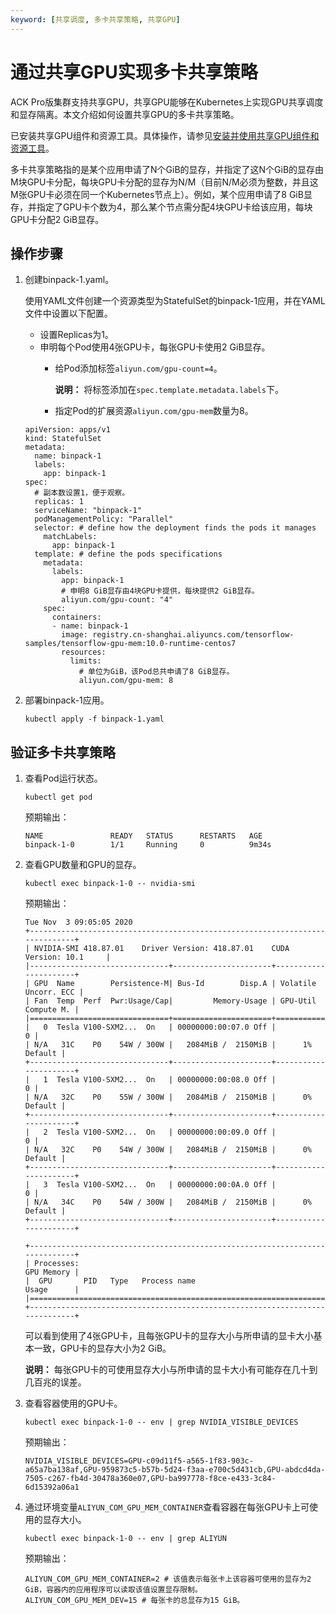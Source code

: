 ```yaml
---
keyword: [共享调度, 多卡共享策略, 共享GPU]
---
```


# 通过共享GPU实现多卡共享策略

ACK Pro版集群支持共享GPU，共享GPU能够在Kubernetes上实现GPU共享调度和显存隔离。本文介绍如何设置共享GPU的多卡共享策略。

已安装共享GPU组件和资源工具。具体操作，请参见[安装并使用共享GPU组件和资源工具](/cn.zh-CN/Kubernetes集群用户指南/GPU/NPU/共享GPU调度/专业版/安装并使用共享GPU组件和资源工具.md)。

多卡共享策略指的是某个应用申请了N个GiB的显存，并指定了这N个GiB的显存由M块GPU卡分配，每块GPU卡分配的显存为N/M（目前N/M必须为整数，并且这M张GPU卡必须在同一个Kubernetes节点上）。例如，某个应用申请了8 GiB显存，并指定了GPU卡个数为4，那么某个节点需分配4块GPU卡给该应用，每块GPU卡分配2 GiB显存。

## 操作步骤

1.  创建binpack-1.yaml。

    使用YAML文件创建一个资源类型为StatefulSet的binpack-1应用，并在YAML文件中设置以下配置。

    -   设置Replicas为1。
    -   申明每个Pod使用4张GPU卡，每张GPU卡使用2 GiB显存。
        -   给Pod添加标签`aliyun.com/gpu-count=4`。

            **说明：** 将标签添加在`spec.template.metadata.labels`下。

        -   指定Pod的扩展资源`aliyun.com/gpu-mem`数量为8。
    ```
    apiVersion: apps/v1
    kind: StatefulSet
    metadata:
      name: binpack-1
      labels:
        app: binpack-1
    spec:
      # 副本数设置1，便于观察。
      replicas: 1
      serviceName: "binpack-1"
      podManagementPolicy: "Parallel"
      selector: # define how the deployment finds the pods it manages
        matchLabels:
          app: binpack-1
      template: # define the pods specifications
        metadata:
          labels:
            app: binpack-1
            # 申明8 GiB显存由4块GPU卡提供，每块提供2 GiB显存。
            aliyun.com/gpu-count: "4"
        spec:
          containers:
          - name: binpack-1
            image: registry.cn-shanghai.aliyuncs.com/tensorflow-samples/tensorflow-gpu-mem:10.0-runtime-centos7
            resources:
              limits:
                # 单位为GiB，该Pod总共申请了8 GiB显存。
                aliyun.com/gpu-mem: 8
    ```

2.  部署binpack-1应用。

    ```
    kubectl apply -f binpack-1.yaml
    ```


## 验证多卡共享策略

1.  查看Pod运行状态。

    ```
    kubectl get pod
    ```

    预期输出：

    ```
    NAME               READY   STATUS      RESTARTS   AGE
    binpack-1-0        1/1     Running     0          9m34s
    ```

2.  查看GPU数量和GPU的显存。

    ```
    kubectl exec binpack-1-0 -- nvidia-smi
    ```

    预期输出：

    ```
    Tue Nov  3 09:05:05 2020
    +-----------------------------------------------------------------------------+
    | NVIDIA-SMI 418.87.01    Driver Version: 418.87.01    CUDA Version: 10.1     |
    |-------------------------------+----------------------+----------------------+
    | GPU  Name        Persistence-M| Bus-Id        Disp.A | Volatile Uncorr. ECC |
    | Fan  Temp  Perf  Pwr:Usage/Cap|         Memory-Usage | GPU-Util  Compute M. |
    |===============================+======================+======================|
    |   0  Tesla V100-SXM2...  On   | 00000000:00:07.0 Off |                    0 |
    | N/A   31C    P0    54W / 300W |   2084MiB /  2150MiB |      1%      Default |
    +-------------------------------+----------------------+----------------------+
    |   1  Tesla V100-SXM2...  On   | 00000000:00:08.0 Off |                    0 |
    | N/A   32C    P0    55W / 300W |   2084MiB /  2150MiB |      0%      Default |
    +-------------------------------+----------------------+----------------------+
    |   2  Tesla V100-SXM2...  On   | 00000000:00:09.0 Off |                    0 |
    | N/A   32C    P0    54W / 300W |   2084MiB /  2150MiB |      0%      Default |
    +-------------------------------+----------------------+----------------------+
    |   3  Tesla V100-SXM2...  On   | 00000000:00:0A.0 Off |                    0 |
    | N/A   34C    P0    54W / 300W |   2084MiB /  2150MiB |      0%      Default |
    +-------------------------------+----------------------+----------------------+
    
    +-----------------------------------------------------------------------------+
    | Processes:                                                       GPU Memory |
    |  GPU       PID   Type   Process name                             Usage      |
    |=============================================================================|
    +-----------------------------------------------------------------------------+
    ```

    可以看到使用了4张GPU卡，且每张GPU卡的显存大小与所申请的显卡大小基本一致，GPU卡的显存大小为2 GiB。

    **说明：** 每张GPU卡的可使用显存大小与所申请的显卡大小有可能存在几十到几百兆的误差。

3.  查看容器使用的GPU卡。

    ```
    kubectl exec binpack-1-0 -- env | grep NVIDIA_VISIBLE_DEVICES
    ```

    预期输出：

    ```
    NVIDIA_VISIBLE_DEVICES=GPU-c09d11f5-a565-1f83-903c-a65a7ba138af,GPU-959873c5-b57b-5d24-f3aa-e700c5d431cb,GPU-abdcd4da-7505-c267-fb4d-30478a360e07,GPU-ba997778-f8ce-e433-3c84-6d15392a06a1
    ```

4.  通过环境变量`ALIYUN_COM_GPU_MEM_CONTAINER`查看容器在每张GPU卡上可使用的显存大小。

    ```
    kubectl exec binpack-1-0 -- env | grep ALIYUN
    ```

    预期输出：

    ```
    ALIYUN_COM_GPU_MEM_CONTAINER=2 # 该值表示每张卡上该容器可使用的显存为2 GiB，容器内的应用程序可以读取该值设置显存限制。
    ALIYUN_COM_GPU_MEM_DEV=15 # 每张卡的总显存为15 GiB。
    ```


